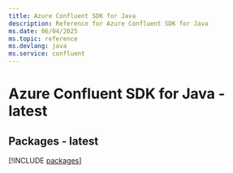 ```yaml
---
title: Azure Confluent SDK for Java
description: Reference for Azure Confluent SDK for Java
ms.date: 06/04/2025
ms.topic: reference
ms.devlang: java
ms.service: confluent
---
```

# Azure Confluent SDK for Java - latest
## Packages - latest
[!INCLUDE [packages](confluent-index.md)]